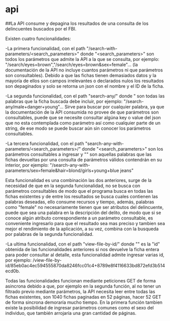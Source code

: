 # api

##La API consume y depagina los resultados de una consulta de los delincuentes buscados por el FBI.

Existen cuatro funcionalidades:

-La primera funcionalidad, con el path "/search-with-parameters/<search_parameters>" donde "<search_parameters>" son todos los parámetros que admite la API a la que se consulta, por ejemplo:
"/search/eyes=brown","/search/eyes=brown&sex=female"... (la documentación de la API no incluye cuantos parámetros ni que parámetros son consultables).
Debido a que las fichas tienen demasiados datos y la mayoría de ellos son campos irrelevantes o declarados nulos los resultados son depaginados y solo se retorna un json con el nombre y el ID de la ficha.


-La segunda funcionalidad, con el path "search-any/<any>" donde "<any> son todas las palabras que la ficha buscada debe incluir, por ejemplo:
"/search-any/male+danger+young"...
Sirve para buscar por cualquier palabra, ya que la documentación de la API consumida no provee de que parámetros son consultables, puede que se necesite consultar algúna key o value del json que no esta contemplada como parámetro así como cualquier parte de un string, de ese modo se puede buscar aún sin conocer los parámetros consultables.
  

-La tercera funcionalidad, con el path "search-any-with-parameters/<search_parameters>/<any>" donde "<search_parameters>" son los parámetros consultables a ingresar y "<any>" son aquellas palabras que las fichas devueltas por una consulta de parámetros válidos contendrán en su interior, por ejemplo: "/search-any-with-parameters/sex=female&hair=blond/girls+young+blue jeans"
  
Esta funcionalidad es una combinación las dos anteriores, surge de la necesidad de que en la segunda funcionalidad, no se busca con parámetros consultables de modo que el programa busca en todas las fichas existentes y de entre los resultados se busca cuales contienen las palabras deseadas, ello consume recursos y tiempo, además, palabras como "female" no necesariamente tienen que ser atributos del delincuente, puede que sea una palabra en la descripción del delito, de modo que si se conoce algún atributo correspondiente a un parámetro consultable, es conveniente ingresarlo para que el resultado sea mas preciso y tambien sea mejor el rendimiento de la aplicación, a su vez, combina con la busqueda por palabras de la segunda funcionalidad.
  
-La ultima funcionalidad, con el path "view-file-by-id/<id>" donde "<id>" es la "id" obtenida de las funcionalidades anteriores si nos devuelve la ficha entera para poder consultar al detalle, esta funcionalidad admite ingresar varias id, por ejemplo: /view-file-by-id/85eb0ac4ec594555870da8246fcc01c4+8789e8f4116633bd872efd3b514ecd0b.
 

Todas las funcionalidades funcionan mediante peticiones GET de forma asincrona debido a que, por ejemplo en la segunda función, al no tener un filtrado previo mediante parámetros, la API necesita leer entre todas las fichas existentes, son 1040 fichas paginadas en 52 páginas, hacer 52 GET de forma sincrona demoraría mucho tiempo. En la primera función tambien existe la posibilidad de ingresar parámetros comunes como el sexo del individuo, que también arrojaría una gran cantidad de páginas.
